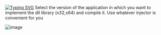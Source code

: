 [![Typing SVG](https://readme-typing-svg.demolab.com?font=Fira+Code&pause=1000&color=8A1A75&background=FF238500&multiline=true&repeat=false&width=445&lines=Example-Dll-Entry)](https://git.io/typing-svg)
Select the version of the application in which you want to implement the dll library (x32,x64) and compile it.
Use whatever injector is convenient for you

![image](https://user-images.githubusercontent.com/92244983/210428447-6ddf51d4-db72-4435-ac1e-11a384b26964.png)

